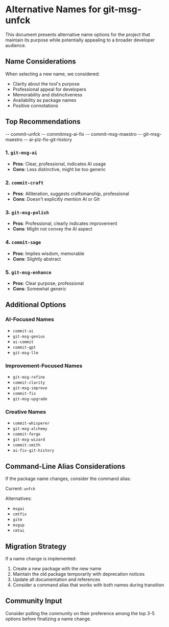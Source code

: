 # Alternative Names for git-msg-unfck

This document presents alternative name options for the project that maintain its purpose while potentially appealing to a broader developer audience.

## Name Considerations

When selecting a new name, we considered:
- Clarity about the tool's purpose
- Professional appeal for developers
- Memorability and distinctiveness
- Availability as package names
- Positive connotations

## Top Recommendations

-- commit-unfck
-- commitmsg-ai-fix
-- commit-msg-maestro
-- git-msg-maestro 
-- ai-plz-fix-git-history

### 1. `git-msg-ai`
- **Pros**: Clear, professional, indicates AI usage
- **Cons**: Less distinctive, might be too generic

### 2. `commit-craft`
- **Pros**: Alliteration, suggests craftsmanship, professional
- **Cons**: Doesn't explicitly mention AI or Git

### 3. `git-msg-polish`
- **Pros**: Professional, clearly indicates improvement
- **Cons**: Might not convey the AI aspect

### 4. `commit-sage`
- **Pros**: Implies wisdom, memorable
- **Cons**: Slightly abstract

### 5. `git-msg-enhance`
- **Pros**: Clear purpose, professional
- **Cons**: Somewhat generic

## Additional Options

### AI-Focused Names
- `commit-ai`
- `git-msg-genius`
- `ai-commit`
- `commit-gpt`
- `git-msg-llm`

### Improvement-Focused Names
- `git-msg-refine`
- `commit-clarity`
- `git-msg-improve`
- `commit-fix`
- `git-msg-upgrade`

### Creative Names
- `commit-whisperer`
- `git-msg-alchemy`
- `commit-forge`
- `git-msg-wizard`
- `commit-smith`
- `ai-fix-git-history`
  
## Command-Line Alias Considerations

If the package name changes, consider the command alias:

Current: `unfck`

Alternatives:
- `msgai`
- `cmtfix`
- `gitm`
- `msgup`
- `cmtai`

## Migration Strategy

If a name change is implemented:
1. Create a new package with the new name
2. Maintain the old package temporarily with deprecation notices
3. Update all documentation and references
4. Consider a command alias that works with both names during transition

## Community Input

Consider polling the community on their preference among the top 3-5 options before finalizing a name change.
